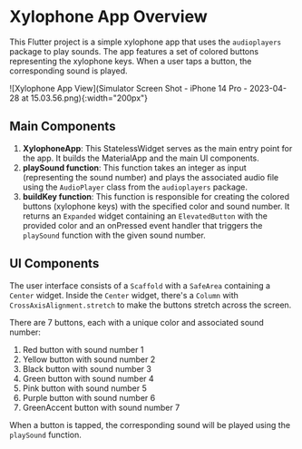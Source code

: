 # Xylophone App Overview

This Flutter project is a simple xylophone app that uses the `audioplayers` package to play sounds. The app features a set of colored buttons representing the xylophone keys. When a user taps a button, the corresponding sound is played.

![Xylophone App View](Simulator Screen Shot - iPhone 14 Pro - 2023-04-28 at 15.03.56.png){:width="200px"}

## Main Components

1. **XylophoneApp**: This StatelessWidget serves as the main entry point for the app. It builds the MaterialApp and the main UI components.
2. **playSound function**: This function takes an integer as input (representing the sound number) and plays the associated audio file using the `AudioPlayer` class from the `audioplayers` package.
3. **buildKey function**: This function is responsible for creating the colored buttons (xylophone keys) with the specified color and sound number. It returns an `Expanded` widget containing an `ElevatedButton` with the provided color and an onPressed event handler that triggers the `playSound` function with the given sound number.

## UI Components

The user interface consists of a `Scaffold` with a `SafeArea` containing a `Center` widget. Inside the `Center` widget, there's a `Column` with `CrossAxisAlignment.stretch` to make the buttons stretch across the screen.

There are 7 buttons, each with a unique color and associated sound number:

1. Red button with sound number 1
2. Yellow button with sound number 2
3. Black button with sound number 3
4. Green button with sound number 4
5. Pink button with sound number 5
6. Purple button with sound number 6
7. GreenAccent button with sound number 7

When a button is tapped, the corresponding sound will be played using the `playSound` function.

